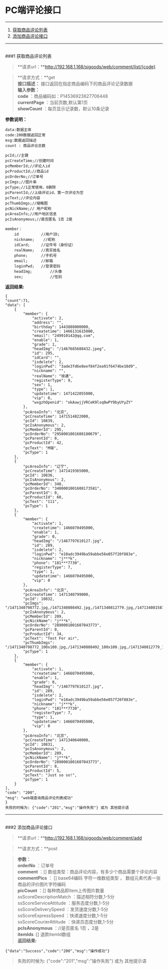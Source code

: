 # PC端评论接口

-------
1. [获取商品评论列表](#1)
2. [添加商品评论接口](#2)

 --------
<h2 id="1"></h2>
###1 获取商品评论列表

>**请求url：**http://192.168.1.168/sigoods/web/comment/list/{code}

>**请求方式：**get <br/>
>**接口描述：** 接口返回在指定商品编码下的商品评论记录数据 <br/>
>**输入参数：** <br/>
**code** ：商品编码如：P14536923627706448 <br/>
**currentPage** ：当前页数,默认第1页<br/>
**showCount** ：每页显示记录数，默认10条记录 <br/>

**参数说明：** <br/>
	
	data:数据主体
	code:200数据返回正常
	msg:数据返回描述
	count : 商品评论总数
	
	pcId;//主键
	pcCreateTime;//创建时间
	pcMemberId;//评论人id
	pcProductId;//商品id
	pcOrderNo;//订单号
	pcImgs;//图片串
	pcType;//1正常使用，0删除
	pcParentId;//上级评论id，第一次评论为空
	pcText;//评论内容
	pcThumbImgs;//缩略图
	pcNickName;// 用户昵称
	pcAreaInfo;//用户地区信息
	pcIsAnonymous;//是否匿名 1否 2是
	
	member：
		id			//用户ID;
		nickname;    //昵称
		idCard;		//证件号（身份证）
		realName;	//真实姓名
		phone;		//手机号
		email;		//邮箱
		loginPwd;	//登录密码
		headImg;		//头像
		sex;			//性别
	

**返回结果:**
>	
	{
	"count":71,
    "data": [
        {
            "member": {
                "activate": 2,
                "address": "",
                "birthday": 1443888000000,
                "createtime": 1466131615000,
                "email": "249910142@qq.com",
                "enable": 1,
                "grade": 1,
                "headImg": "/1467685688432.jpeg",
                "id": 295,
                "idCard": "",
                "isdelete": 2,
                "loginPwd": "3ade3fd6e8eef84f2ea91f6474be10d9",
                "nickname": "",
                "realName": "徐通",
                "registerType": 9,
                "sex": 1,
                "type": 1,
                "updatetime": 1471422055000,
                "vip": 0,
                "wxgzhOpenid": "okAuwjjVRCeK9lsq0wPY9byUYyZY"
            },
            "pcAreaInfo": "北京",
            "pcCreateTime": 1471514822000,
            "pcId": 10839,
            "pcIsAnonymous": 2,
            "pcMemberId": 295,
            "pcOrderNo": "2950001001608180679",
            "pcParentId": 0,
            "pcProductId": 42,
            "pcText": "M端",
            "pcType": 1
        },
        {
            "pcAreaInfo": "辽宁",
            "pcCreateTime": 1471419365000,
            "pcId": 10836,
            "pcIsAnonymous": 2,
            "pcMemberId": 348,
            "pcOrderNo": "3480001001608173581",
            "pcParentId": 0,
            "pcProductId": 60,
            "pcText": "111",
            "pcType": 1
        },
        {
            "member": {
                "activate": 1,
                "createtime": 1466070495000,
                "enable": 1,
                "grade": 0,
                "headImg": "/1467797610127.jpg",
                "id": 289,
                "isdelete": 2,
                "loginPwd": "e10adc3949ba59abbe56e057f20f883e",
                "nickname": "j***k",
                "phone": "181***7730",
                "registerType": 7,
                "type": 1,
                "updatetime": 1466070495000,
                "vip": 0
            },
            "pcAreaInfo": "北京",
            "pcCreateTime": 1471340799000,
            "pcId": 10832,
            "pcImgs": "/1471340798772.jpg,/1471340808492.jpg,/1471340812779.jpg,/1471340815871.jpg",
            "pcIsAnonymous": 2,
            "pcMemberId": 289,
            "pcNickName": "j***k",
            "pcOrderNo": "2890001001607043773",
            "pcParentId": 0,
            "pcProductId": 34,
            "pcText": "Test For air",
            "pcThumbImgs": "/1471340798772_100x100.jpg,/1471340808492_100x100.jpg,/1471340812779_100x100.jpg,/1471340815871_100x100.jpg",
            "pcType": 1
        },
        {
            "member": {
                "activate": 1,
                "createtime": 1466070495000,
                "enable": 1,
                "grade": 0,
                "headImg": "/1467797610127.jpg",
                "id": 289,
                "isdelete": 2,
                "loginPwd": "e10adc3949ba59abbe56e057f20f883e",
                "nickname": "j***k",
                "phone": "181***7730",
                "registerType": 7,
                "type": 1,
                "updatetime": 1466070495000,
                "vip": 0
            },
            "pcAreaInfo": "北京",
            "pcCreateTime": 1471340640000,
            "pcId": 10831,
            "pcIsAnonymous": 2,
            "pcMemberId": 289,
            "pcNickName": "j***k",
            "pcOrderNo": "2890001001607043773",
            "pcParentId": 0,
            "pcProductId": 5,
            "pcText": "Just so so!",
            "pcType": 1
        }
    ],
    "code": "200",
    "msg": "web端查询商品评论列表成功"
	}
	失败的时候为: {"code":"201","msg":"操作失败"} 或为 其他提示语

 --------
<h2 id="2"></h2>
###2 添加商品评论接口

> **请求url：**http://192.168.1.168/sigoods/web/comment/add

> **请求方式：**post

> **参数：** <br/>
**orderNo** ：订单号 <br/>
**comment** ：[] 数组类型：商品评论内容，有多少个商品需要个评论内容<br/>
**commentPics** ： [] base64编码 字符一维数组类型 ， 数组元素代表一张商品的评价图片字符编码<br/>
**picCount** ：[] 每种商品即item上传图片数量  <br/>
ssScoreDescriptionMatch ：描述相符分数,1-5分 <br/>
ssScoreServiceAttitude ：服务态度分数,1-5分 <br/>
ssScoreDeliverySpeed ：发货速度分数,1-5分 <br/>
ssScoreExpressSpeed ：快递速度分数,1-5分 <br/>
ssScoreCourierAttitude ：快递员态度分数,1-5分 <br/>
**pcIsAnonymous** ：//是否匿名 1否 ，2是<br/>
**itemIds** :[] 退款itemId数组 <br/>
> **返回结果:**
		
	{"data":"Success","code":"200","msg":"操作成功"}

>失败的时候为: {"code":"201","msg":"操作失败"} 或为 其他提示语
